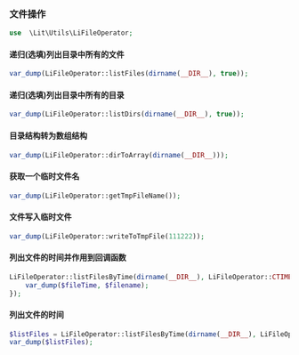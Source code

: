 ### 文件操作

````php
use  \Lit\Utils\LiFileOperator;
````

#### 递归(选填)列出目录中所有的文件

````php
var_dump(LiFileOperator::listFiles(dirname(__DIR__), true));
````

#### 递归(选填)列出目录中所有的目录

````php
var_dump(LiFileOperator::listDirs(dirname(__DIR__), true));
````

#### 目录结构转为数组结构

````php
var_dump(LiFileOperator::dirToArray(dirname(__DIR__)));
````

#### 获取一个临时文件名

````php
var_dump(LiFileOperator::getTmpFileName());
````

#### 文件写入临时文件

````php
var_dump(LiFileOperator::writeToTmpFile(111222));
````

#### 列出文件的时间并作用到回调函数

````php
LiFileOperator::listFilesByTime(dirname(__DIR__), LiFileOperator::CTIME, function ($fileTime, $filename) {
    var_dump($fileTime, $filename);
});
````

#### 列出文件的时间

````php
$listFiles = LiFileOperator::listFilesByTime(dirname(__DIR__), LiFileOperator::CTIME);
var_dump($listFiles);
````
